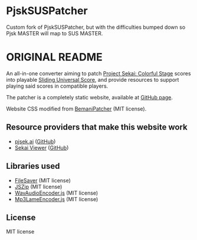 # PjskSUSPatcher
Custom fork of PjskSUSPatcher, but with the difficulties bumped down so Pjsk MASTER will map to SUS MASTER.

# ORIGINAL README

An all-in-one converter aiming to patch [Project Sekai: Colorful Stage](https://pjsekai.sega.jp/) scores into playable [Sliding Universal Score](https://gist.github.com/kb10uy/c171c175ba913dc40a73c6ce69da9859), and provide resources to support playing said scores in compatible players.

The patcher is a completely static website, available at [GitHub page](https://Qrael.github.io/PjskSUSPatcher/index.html).

Website CSS modified from [BemaniPatcher](https://github.com/mon/BemaniPatcher) (MIT license).

## Resource providers that make this website work
* [pjsek.ai](https://pjsek.ai) ([GitHub](https://github.com/pjsek-ai/))
* [Sekai Viewer](https://sekai.best) ([GitHub](https://github.com/Sekai-World/))

## Libraries used
* [FileSaver](https://github.com/eligrey/FileSaver.js/) (MIT license)
* [JSZip](https://github.com/Stuk/jszip) (MIT license)
* [WavAudioEncoder.js](https://github.com/higuma/wav-audio-encoder-js) (MIT license)
* [Mp3LameEncoder.js](https://github.com/higuma/mp3-lame-encoder-js) (MIT license)

## License
MIT license
